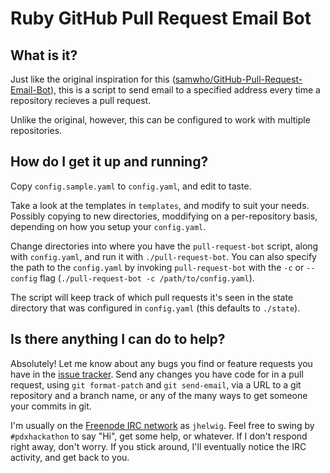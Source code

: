 Ruby GitHub Pull Request Email Bot
==================================

What is it?
-----------

Just like the original inspiration for this
([samwho/GitHub-Pull-Request-Email-Bot](https://github.com/samwho/GitHub-Pull-Request-Email-Bot)),
this is a script to send email to a specified address every time a
repository recieves a pull request.

Unlike the original, however, this can be configured to work with
multiple repositories.

How do I get it up and running?
-------------------------------

Copy `config.sample.yaml` to `config.yaml`, and edit to taste.

Take a look at the templates in `templates`, and modify to suit your
needs.  Possibly copying to new directories, moddifying on a
per-repository basis, depending on how you setup your `config.yaml`.

Change directories into where you have the `pull-request-bot` script,
along with `config.yaml`, and run it with `./pull-request-bot`.  You
can also specify the path to the `config.yaml` by invoking
`pull-request-bot` with the `-c` or `--config` flag
(`./pull-request-bot -c /path/to/config.yaml`).

The script will keep track of which pull requests it's seen in the
state directory that was configured in `config.yaml` (this defaults to
`./state`).

Is there anything I can do to help?
-----------------------------------

Absolutely!  Let me know about any bugs you find or feature requests
you have in the
[issue tracker](https://github.com/jhelwig/Ruby-GitHub-Pull-Request-Email-Bot/issues).
Send any changes you have code for in a pull request, using `git
format-patch` and `git send-email`, via a URL to a git repository and
a branch name, or any of the many ways to get someone your commits in
git.

I'm usually on the [Freenode IRC network](http://freenode.net/) as
`jhelwig`.  Feel free to swing by `#pdxhackathon` to say "Hi", get
some help, or whatever.  If I don't respond right away, don't worry.
If you stick around, I'll eventually notice the IRC activity, and get
back to you.
